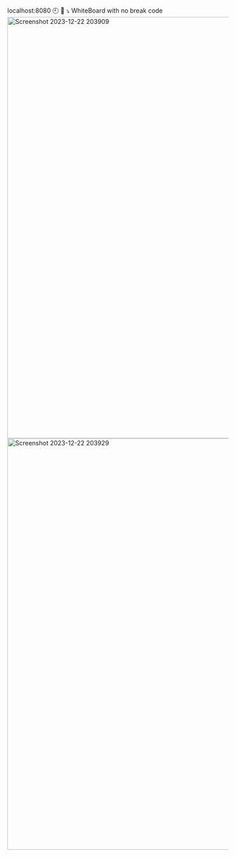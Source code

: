 localhost:8080
🕘
💯
⤵️
WhiteBoard with no break code
<img width="960" alt="Screenshot 2023-12-22 203909" src="https://github.com/SOHITVISH/Real--time-collabrative-whiteboard-main/assets/88507512/deb58b76-023a-4e3f-8320-f416870a83ed">
<img width="937" alt="Screenshot 2023-12-22 203929" src="https://github.com/SOHITVISH/Real--time-collabrative-whiteboard-main/assets/88507512/14df9fba-2642-40ed-94f3-1bc57c539db0">
